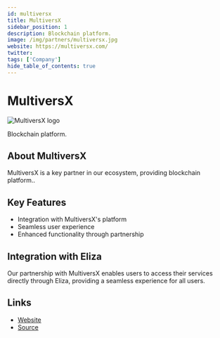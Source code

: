 ```yaml
---
id: multiversx
title: MultiversX
sidebar_position: 1
description: Blockchain platform.
image: /img/partners/multiversx.jpg
website: https://multiversx.com/
twitter:
tags: ['Company']
hide_table_of_contents: true
---
```


# MultiversX

<div className="partner-logo">
  <img src="/img/partners/multiversx.jpg" alt="MultiversX logo" />
</div>

Blockchain platform.

## About MultiversX

MultiversX is a key partner in our ecosystem, providing blockchain platform..

## Key Features

- Integration with MultiversX's platform
- Seamless user experience
- Enhanced functionality through partnership

## Integration with Eliza

Our partnership with MultiversX enables users to access their services directly through Eliza, providing a seamless experience for all users.

## Links

- [Website](https://multiversx.com/)
- [Source](https://multiversx.com/)
